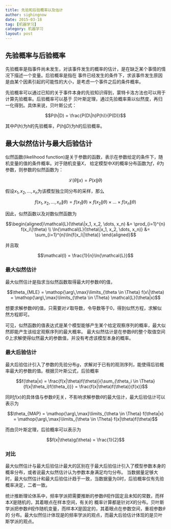```yaml
---
title: 先验和后验概率以及估计
author: sighingnow
date: 2015-03-18
tag: [机器学习]
category: 机器学习
layout: post
---
```


<!--more-->

先验概率与后验概率
----------------

先验概率是指事件尚未发生，对该事件发生的概率的估计，是在缺乏某个事情的情况下描述一个变量。后验概率是指在
事件已经发生的条件下，求该事件发生原因是由某个因素引起的可能性的大小，是考虑一个事件之后的条件概率。

先验概率可以通过已知的关于事件本身的先验知识得到，蒙特卡洛方法也可以用于计算先验概率。后验概率可以基于
贝叶斯定理，通过先验概率乘以似然度，再归一化得到。具体来说，贝叶斯公式：

$$P(h|D) = \frac{P(D\|h)P(h)}{P(D)}$$

其中$P(h)$为$h$的先验概率，$P(h\|D)$为$h$的后验概率。

最大似然估计与最大后验估计
-----------------------

似然函数(likelihood function)是关于参数的函数，表示在参数给定的条件下，随机变量的值的条件概率。对于随机变量$X$，
给定模型中$X$的概率分布函数为$f$，$\theta$为参数，则参数的似然函数为：

$$\mathcal{L}(\theta\|x) = P(x\|\theta)$$

假设$x_1, x_2, \dots, x_n$为该模型独立同分布的采样，那么

$$f(x_1, x_2, \dots, x_n \| \theta) = f(x_1\|\theta) \times f(x_2\|\theta) \times \dots \times f(x_n \| \theta)$$

因此，似然函数以及对数似然函数为

$$\begin{aligned}\mathcal{L}(\theta\|x_1, x_2, \dots, x_n) &= \prod_{i=1}^{n} f(x_i\|\theta) \\
                 \ln{\mathcal{L}(\theta\|x_1, x_2, \dots, x_n)} &= \sum_{i=1}^{n}\ln{f(x_i\|\theta)}
\end{aligned}$$

并且取

$$\mathcal{l} = \frac{1}{n}\ln{\mathcal{L}}$$


### 最大似然估计

最大似然估计是指求当似然函数取得最大时参数$\theta$的值，

$$\theta_{MLE} = \mathop{\arg\,\max}\limits_{\theta \in \Theta} f(x\|\theta) = \mathop{\arg\,\max}\limits_{\theta \in \Theta} \mathcal{L}(\theta|x)$$

想要求解参数$\theta$的值，只需要对$\mathcal{L}$取导数，令导数等于$0$，得到似然方程，求解似然方程即可。

可见，似然函数的值表达式是某个模型能够产生某个给定观察序列的概率，最大似然即能产生该给定观察序列的最大概率。
最大似然估计是在参数$\theta$的整个取值空间$\Theta$上求解使得似然最大的参数值，并没有考虑该模型本身的概率。

<!--TODO：举例：一次直线拟合和二次曲线拟合。-->

### 最大后验估计

最大后验估计引入了参数的先验分布$g$，求解对于已有的观测序列，能使得后验概率最大的参数的值。根据贝叶斯公式，后验概率

$$f(\theta|x) = \frac{f(x|\theta)f(\theta)}{\sum_{\theta_i \in \Theta}{f(x|\theta_i)f(\theta_i)}} = \frac{f(x|\theta)f(\theta)}{f(x)}$$

同时$f(x)$的具体值与参数$\theta$无关，不影响求解参数$\theta$的最大估计，最大后验估计可以表示为

$$\theta_{MAP} = \mathop{\arg\,\max}\limits_{\theta \in \Theta} f(\theta|x) = \mathop{\arg\,\max}\limits_{\theta \in \Theta} f(x|\theta)f(\theta)$$

而由贝叶斯定理，后验概率可以表示为

$$f(x|\theta)g(\theta) = \frac{1}{2}$$

### 对比

最大似然估计与最大后验估计最大的区别在于最大后验估计引入了模型参数本身的概率分布，或者说最大似然估计认为参数本身满足均匀分布。
当数据量足够大时，最大似然估计和最大后验估计趋于一致，当数据量为0时，后验概率仅有先验概率决定，二者一致。

统计推断理论体系中，频率学派把需要推断的参数$\theta$视作固定且未知的常数，而样本$X$是随机的，其着眼点在样本空间，有关的
概率计算都是针对$X$的分布。贝叶斯学派把参数$\theta$视作随机变量，而样本$X$是固定的，其着眼点在参数空间，重视参数$\theta$的
分布。最大似然估计体现是的频率学派的观点，而最大后验估计体现的是贝叶斯学派的观点。

